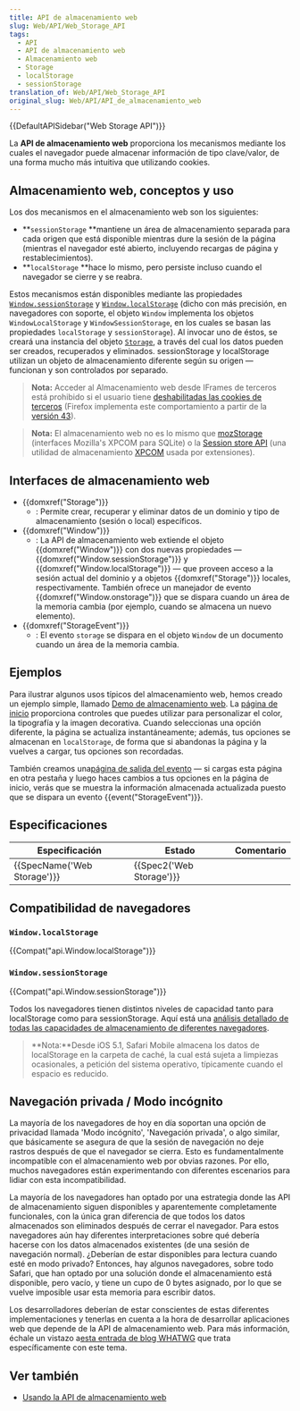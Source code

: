 ```yaml
---
title: API de almacenamiento web
slug: Web/API/Web_Storage_API
tags:
  - API
  - API de almacenamiento web
  - Almacenamiento web
  - Storage
  - localStorage
  - sessionStorage
translation_of: Web/API/Web_Storage_API
original_slug: Web/API/API_de_almacenamiento_web
---
```

{{DefaultAPISidebar("Web Storage API")}}

La **API de almacenamiento web** proporciona los mecanismos mediante los cuales el navegador puede almacenar información de tipo clave/valor, de una forma mucho más intuitiva que utilizando cookies.

## Almacenamiento web, conceptos y uso

Los dos mecanismos en el almacenamiento web son los siguientes:

- **`sessionStorage` **mantiene un área de almacenamiento separada para cada origen que está disponible mientras dure la sesión de la página (mientras el navegador esté abierto, incluyendo recargas de página y restablecimientos).
- **`localStorage` **hace lo mismo, pero persiste incluso cuando el navegador se cierre y se reabra.

Estos mecanismos están disponibles mediante las propiedades [`Window.sessionStorage`](/es/docs/Web/API/Window/sessionStorage "La propiedad sessionStorage permite acceder a un objeto Storage asociado a la sesión actual. La propiedad sessionStorage es similar a localStorage, la única diferencia es que la información almacenada en localStorage no posee tiempo de expiración, por el contrario la información almacenada en sessionStorage es eliminada al finalizar la sesion de la página. La sesión de la página perdura mientras el navegador se encuentra abierto, y se mantiene por sobre las recargas y reaperturas de la página. Abrir una página en una nueva pestaña o ventana iniciará una nueva sesión, lo que difiere en la forma en que trabajan las cookies de sesión.") y [`Window.localStorage`](/es/docs/Web/API/Window/localStorage "La propiedad localStorage te permite acceder al objeto local Storage. localStorage es similar a sessionStorage. La única diferencia es que, mientras los datos almacenados en localStorage no tienen fecha de expiración, los datos almacenados en sessionStorage son eliminados cuando finaliza la sesion de navegación - lo cual ocurre cuando se cierra el navegador.") (dicho con más precisión, en navegadores con soporte, el objeto `Window` implementa los objetos `WindowLocalStorage` y `WindowSessionStorage`, en los cuales se basan las propiedades `localStorage` y `sessionStorage`). Al invocar uno de éstos, se creará una instancia del objeto [`Storage`](/es/docs/Web/API/Storage "La interfaz Storage de la API de almacenamiento web provee acceso al almacenamiento de la sesión o al almacenamiento local para un dominio en particular, permitiéndote por ejemplo añadir, modificar o eliminar elementos de dato almacenados."), a través del cual los datos pueden ser creados, recuperados y eliminados. sessionStorage y localStorage utilizan un objeto de almacenamiento diferente según su origen — funcionan y son controlados por separado.

> **Nota:** Acceder al Almacenamiento web desde IFrames de terceros está prohibido si el usuario tiene [deshabilitadas las cookies de terceros](https://support.mozilla.org/en-US/kb/disable-third-party-cookies) (Firefox implementa este comportamiento a partir de la [versión 43](/es/docs/Mozilla/Firefox/Releases/43)).

> **Nota:** El almacenamiento web no es lo mismo que [mozStorage](/es/docs/Storage "Storage") (interfaces Mozilla's XPCOM para SQLite) o la [Session store API](/es/docs/Session_store_API "Session_store_API") (una utilidad de almacenamiento [XPCOM](/es/docs/XPCOM "XPCOM") usada por extensiones).

## Interfaces de almacenamiento web

- {{domxref("Storage")}}
  - : Permite crear, recuperar y eliminar datos de un dominio y tipo de almacenamiento (sesión o local) específicos.
- {{domxref("Window")}}
  - : La API de almacenamiento web extiende el objeto {{domxref("Window")}} con dos nuevas propiedades — {{domxref("Window.sessionStorage")}} y {{domxref("Window.localStorage")}} — que proveen acceso a la sesión actual del dominio y a objetos {{domxref("Storage")}} locales, respectivamente. También ofrece un manejador de evento {{domxref("Window.onstorage")}} que se dispara cuando un área de la memoria cambia (por ejemplo, cuando se almacena un nuevo elemento).
- {{domxref("StorageEvent")}}
  - : El evento `storage` se dispara en el objeto `Window` de un documento cuando un área de la memoria cambia.

## Ejemplos

Para ilustrar algunos usos típicos del almacenamiento web, hemos creado un ejemplo simple, llamado [Demo de almacenamiento web](https://github.com/mdn/web-storage-demo). La [página de inicio](http://mdn.github.io/web-storage-demo/) proporciona controles que puedes utilizar para personalizar el color, la tipografía y la imagen decorativa. Cuando seleccionas una opción diferente, la página se actualiza instantáneamente; además, tus opciones se almacenan en `localStorage`, de forma que si abandonas la página y la vuelves a cargar, tus opciones son recordadas.

También creamos una[página de salida del evento](http://mdn.github.io/web-storage-demo/event.html) — si cargas esta página en otra pestaña y luego haces cambios a tus opciones en la página de inicio, verás que se muestra la información almacenada actualizada puesto que se dispara un evento {{event("StorageEvent")}}.

## Especificaciones

| Especificación                       | Estado                           | Comentario |
| ------------------------------------ | -------------------------------- | ---------- |
| {{SpecName('Web Storage')}} | {{Spec2('Web Storage')}} |            |

## **Compatibilidad** de navegadores

### `Window.localStorage`

{{Compat("api.Window.localStorage")}}

### `Window.sessionStorage`

{{Compat("api.Window.sessionStorage")}}

Todos los navegadores tienen distintos niveles de capacidad tanto para localStorage como para sessionStorage. Aquí está una [análisis detallado de todas las capacidades de almacenamiento de diferentes navegadores](http://dev-test.nemikor.com/web-storage/support-test/).

> **Nota:**Desde iOS 5.1, Safari Mobile almacena los datos de localStorage en la carpeta de caché, la cual está sujeta a limpiezas ocasionales, a petición del sistema operativo, típicamente cuando el espacio es reducido.

## Navegación privada / Modo incógnito

La mayoría de los navegadores de hoy en día soportan una opción de privacidad llamada 'Modo incógnito', 'Navegación privada', o algo similar, que básicamente se asegura de que la sesión de navegación no deje rastros después de que el navegador se cierra. Esto es fundamentalmente incompatible con el almacenamiento web por obvias razones. Por ello, muchos navegadores están experimentando con diferentes escenarios para lidiar con esta incompatibilidad.

La mayoría de los navegadores han optado por una estrategia donde las API de almacenamiento siguen disponibles y aparentemente completamente funcionales, con la única gran diferencia de que todos los datos almacenados son eliminados después de cerrar el navegador. Para estos navegadores aún hay diferentes interpretaciones sobre qué debería hacerse con los datos almacenados existentes (de una sesión de navegación normal). ¿Deberían de estar disponibles para lectura cuando esté en modo privado? Entonces, hay algunos navegadores, sobre todo Safari, que han optado por una solución donde el almacenamiento está disponible, pero vacío, y tiene un cupo de 0 bytes asignado, por lo que se vuelve imposible usar esta memoria para escribir datos.

Los desarrolladores deberían de estar conscientes de estas diferentes implementaciones y tenerlas en cuenta a la hora de desarrollar aplicaciones web que depende de la API de almacenamiento web. Para más información, échale un vistazo a[esta entrada de blog WHATWG](https://blog.whatwg.org/tag/localstorage) que trata específicamente con este tema.

## Ver también

- [Usando la API de almacenamiento web](/es/docs/Web/API/Web_Storage_API/Using_the_Web_Storage_API)
